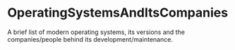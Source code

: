 OperatingSystemsAndItsCompanies
===============================

A brief list of modern operating systems, its versions and the companies/people behind its development/maintenance.
